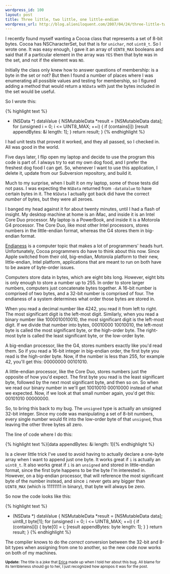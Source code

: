 ```yaml
--- 
wordpress_id: 100
layout: post
title: Three little, two little, one little-endian
wordpress_url: http://blog.alieniloquent.com/2007/04/24/three-little-two-little-one-little-endian/
---
```

I recently found myself wanting a Cocoa class that represents a set of 8-bit bytes.  Cocoa has NSCharacterSet, but that is for <code>unichar</code>, not <code>uint8_t</code>.  So I wrote one.  It was easy enough, I gave it an array of <code>UINT8_MAX</code> booleans and said that if a particular element in the array was <code>YES</code> then that byte was in the set, and not if the element was <code>NO</code>.

Initially the class only knew how to answer questions of membership: is a byte in the set or  not?  But then I found a number of places where I was enumerating all possible values and testing for membership, so I figured adding a method that would return a <code>NSData</code> with just the bytes included in the set would be useful.

So I wrote this:

{% highlight text %}
- (NSData *) dataValue
{
  NSMutableData *result = [NSMutableData data];
  for (unsigned i = 0; i &lt;= UINT8_MAX; ++i)
  {
    if (contains[i])
      [result appendBytes: &amp;i length: 1];
  }
  return result;
}
{% endhighlight %}

I had unit tests that proved it worked, and they all passed, so I checked in.  All was good in the world.

Five days later, I flip open my laptop and decide to use the program this code is part of.  I always try to eat my own dog food, and I prefer the freshest dog food I can get.  So, whenever I want to use this application, I delete it, update from our Subversion repository, and build it.

Much to my surprise, when I built it on my laptop, some of those tests did not pass.  I was expecting the <code>NSData</code> returned from <code>-dataValue</code> to have certain bytes in it.  The <code>NSData</code> I actually got back did have the correct <em>number</em> of bytes, but they were all zeroes.

I banged my head against it for about twenty minutes, until I had a flash of insight.  My desktop machine at home is an iMac, and inside it is an Intel Core Duo processor.  My laptop is a PowerBook, and inside it is a Motorola G4 processor.  The Core Duo, like most other Intel processors, stores numbers in the little-endian format, whereas the G4 stores them in big-endian format.

<a href="http://en.wikipedia.org/wiki/Endianness">Endianess</a> is a computer topic that makes a lot of programmers' heads hurt.  Unfortunately, Cocoa programmers do have to think about this now.  Since  Apple switched from their old, big-endian, Motorola platform to their new, little-endian, Intel platform, applications that are meant to run on both have to be aware of byte-order issues.

Computers store data in bytes, which are eight bits long.  However, eight bits is only enough to store a number up to 255.  In order to store larger numbers, computers just concatenate bytes together.  A 16-bit number is comprised of two bytes, and a 32-bit number is comprised of four.  The endianess of a system determines what order those bytes are stored in.

When you read a decimal number like 4242, you read it from left to right.  The most significant digit is the left-most digit.  Similarly, when you read a binary number like 1000010010010, the most significant digit is the left-most digit.  If we divide that number into bytes, 00010000 10010010, the left-most byte is called the most significant byte, or the high-order byte.  The right-most byte is called the least significant byte, or the low-order byte.

A big-endian processor, like the G4, stores numbers exactly like you'd read them.  So if you read a 16-bit integer in big-endian order, the first byte you read is the high-order byte.  Now, if the number is less than 255, for example 42, you'll get this: 00000000 00101010.

A little-endian processor, like the Core Duo, stores numbers just the opposite of how you'd expect.  The first byte you read is the least significant byte, followed by the next most significant byte, and then so on.  So when we read our binary number in we'll get 10010010 00010000 instead of what we expected.  Now, if we look at that small number again, you'd get this: 00101010 00000000.

So, to bring this back to my bug.  The <code>unsigned</code> type is actually an unsigned 32-bit integer.  Since my code was manipulating a set of 8-bit numbers, every single number would fit into the low-order byte of that <code>unsigned</code>, thus leaving the other three bytes all zero.

The line of code where I do this:

{% highlight text %}[data appendBytes: &amp;i length: 1]{% endhighlight %}

Is a clever little trick I've used to avoid having to actually declare a one-byte array when I want to append just one byte.  It works great if <code>i</code> is actually an <code>uint8_t</code>.  It also works great if <code>i</code> is an <code>unsigned</code> and stored in little-endian format, since the first byte happens to be the byte I'm interested in.  However, on a big-endian processor, that will reference the most significant byte of the number instead, and since <code>i</code> never gets any bigger than <code>UINT8_MAX</code> (which is 11111111 in binary), that byte will always be zero.

So now the code looks like this:

{% highlight text %}
- (NSData *) dataValue
{
  NSMutableData *result = [NSMutableData data];
  uint8_t byte[1];
  for (unsigned i = 0; i &lt;= UINT8_MAX; ++i)
  {
    if (contains[i])
    {
      byte[0] = i;
      [result appendBytes: byte length: 1];
    }
  }
  return result;
}
{% endhighlight %}

The compiler knows to do the <em>correct</em> conversion between the 32-bit and 8-bit types when assigning from one to another, so the new code now works on both of my machines.

<small><b>Update:</b> The title is a joke that <a href="http://www.sperari.com">Erica</a> made up when I told her about this bug.  All blame for its terribleness should go to her, I just recognized how apropos it was for the post.</small>
